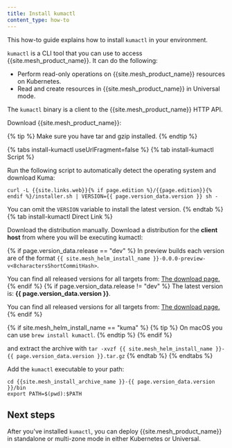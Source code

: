 ```yaml
---
title: Install kumactl
content_type: how-to
---
```


This how-to guide explains how to install `kumactl` in your environment.

`kumactl` is a CLI tool that you can use to access {{site.mesh_product_name}}. It can do the following:

* Perform read-only operations on {{site.mesh_product_name}} resources on Kubernetes. 
* Read and create resources in {{site.mesh_product_name}} in Universal mode.

The `kumactl` binary is a client to the {{site.mesh_product_name}} HTTP API. 

Download {{site.mesh_product_name}}:

{% tip %}
Make sure you have tar and gzip installed.
{% endtip %}

{% tabs install-kumactl useUrlFragment=false %}
{% tab install-kumactl Script %}

Run the following script to automatically detect the operating system and download Kuma:

<div class="language-sh">
  <pre class="no-line-numbers"><code>curl -L {{site.links.web}}{% if page.edition %}/{{page.edition}}{% endif %}/installer.sh | VERSION={{ page.version_data.version }} sh -</code></pre>
</div>

You can omit the `VERSION` variable to install the latest version.
{% endtab %}
{% tab install-kumactl Direct Link %}

Download the distribution manually. Download a distribution for the **client host** from where you will be executing kumactl:

{% if page.version_data.release == "dev" %}
In preview builds each version are of the format `{{ site.mesh_helm_install_name }}-0.0.0-preview-v<8charactersShortCommitHash>`.

You can find all released versions for all targets from: <a href="{{site.links.download}}/{{ site.mesh_helm_install_name }}-binaries-preview/">The download page.</a>
{% endif %}
{% if page.version_data.release != "dev" %}
The latest version is: **{{ page.version_data.version }}**.

You can find all released versions for all targets from: <a href="{{site.links.download}}/{{ site.mesh_helm_install_name }}-binaries-release/">The download page.</a>
{% endif %}

{% if site.mesh_helm_install_name == "kuma" %}
{% tip %}
On macOS you can use `brew install kumactl`.
{% endtip %}
{% endif %}

and extract the archive with `tar -xvzf {{ site.mesh_helm_install_name }}-{{ page.version_data.version }}.tar.gz`
{% endtab %}
{% endtabs %}

Add the `kumactl` executable to your path:
```
cd {{site.mesh_install_archive_name }}-{{ page.version_data.version }}/bin
export PATH=$(pwd):$PATH
```

## Next steps
After you've installed `kumactl`, you can deploy {{site.mesh_product_name}} in standalone or multi-zone mode in either Kubernetes or Universal.
